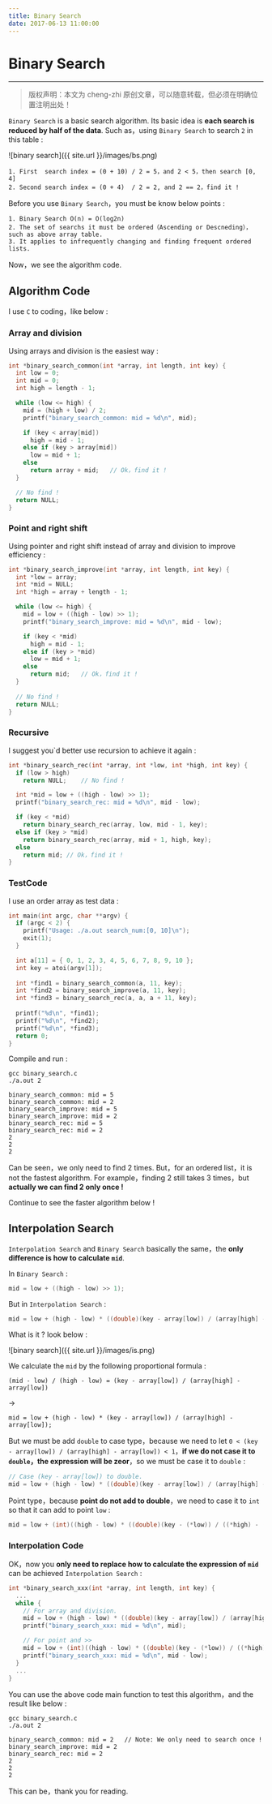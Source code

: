 ```yaml
---
title: Binary Search 
date: 2017-06-13 11:00:00
---
```


# Binary Search
***
> 版权声明：本文为 cheng-zhi 原创文章，可以随意转载，但必须在明确位置注明出处！ 

`Binary Search` is a basic search algorithm. Its basic idea is **each search is reduced by half of the data**. Such as，using `Binary Search` to search `2` in this table :

![binary search]({{ site.url }}/images/bs.png)

	1. First  search index = (0 + 10) / 2 = 5，and 2 < 5，then search [0, 4]
	2. Second search index = (0 + 4)  / 2 = 2, and 2 == 2，find it !

Before you use `Binary Search`，you must be know below points :
	
	1. Binary Search O(n) = O(log2n)
	2. The set of searchs it must be ordered（Ascending or Descneding），such as above array table. 
	3. It applies to infrequently changing and finding frequent ordered lists.

Now，we see the algorithm code.

## Algorithm Code
I use `C` to coding，like below :

### Array and division
Using arrays and division is the easiest way : 
```c
int *binary_search_common(int *array, int length, int key) {
  int low = 0;
  int mid = 0;
  int high = length - 1;

  while (low <= high) {
    mid = (high + low) / 2;
    printf("binary_search_common: mid = %d\n", mid);

    if (key < array[mid])
      high = mid - 1;
    else if (key > array[mid])
      low = mid + 1;
    else 
      return array + mid;	// Ok，find it !
  }

  // No find !
  return NULL;
}
```


### Point and right shift 
Using pointer and right shift instead of array and division to improve efficiency :
```c
int *binary_search_improve(int *array, int length, int key) {
  int *low = array;
  int *mid = NULL;
  int *high = array + length - 1;

  while (low <= high) {
    mid = low + ((high - low) >> 1);
    printf("binary_search_improve: mid = %d\n", mid - low);

    if (key < *mid)
      high = mid - 1;
    else if (key > *mid)
      low = mid + 1;
    else 
      return mid;	// Ok，find it !
  }
  
  // No find !
  return NULL;
}
```

### Recursive
I suggest you`d better use recursion to achieve it again :

```c
int *binary_search_rec(int *array, int *low, int *high, int key) {
  if (low > high) 
    return NULL;	// No find !

  int *mid = low + ((high - low) >> 1);
  printf("binary_search_rec: mid = %d\n", mid - low);

  if (key < *mid)
    return binary_search_rec(array, low, mid - 1, key);
  else if (key > *mid)
    return binary_search_rec(array, mid + 1, high, key);
  else
    return mid;	// Ok，find it !
}
```

### TestCode
I use an order array as test data : 
```c
int main(int argc, char **argv) {
  if (argc < 2) {
    printf("Usage: ./a.out search_num:[0, 10]\n");
	exit(1);
  }

  int a[11] = { 0, 1, 2, 3, 4, 5, 6, 7, 8, 9, 10 };
  int key = atoi(argv[1]);
   
  int *find1 = binary_search_common(a, 11, key); 
  int *find2 = binary_search_improve(a, 11, key); 
  int *find3 = binary_search_rec(a, a, a + 11, key);
  
  printf("%d\n", *find1);
  printf("%d\n", *find2); 
  printf("%d\n", *find3);
  return 0;
}
```

Compile and run :
```
gcc binary_search.c
./a.out 2

binary_search_common: mid = 5
binary_search_common: mid = 2
binary_search_improve: mid = 5
binary_search_improve: mid = 2
binary_search_rec: mid = 5
binary_search_rec: mid = 2
2
2
2
```

Can be seen，we only need to find 2 times. But，for an ordered list，it is not the fastest algorithm. For example，finding 2 still takes 3 times，but **actually we can find 2 only once !**

Continue to see the faster algorithm below !

## Interpolation Search
`Interpolation Search` and `Binary Search` basically the same，the **only difference is how to calculate `mid`**.

In `Binary Search` :
```c
mid = low + ((high - low) >> 1);
```
But in `Interpolation Search` :
```c
mid = low + (high - low) * ((double)(key - array[low]) / (array[high] - array[low]));
```
What is it ? look below :

![binary search]({{ site.url }}/images/is.png)

We calculate the `mid` by the following proportional formula :
```
(mid - low) / (high - low) = (key - array[low]) / (array[high] - array[low])
```
->
```
mid = low + (high - low) * (key - array[low]) / (array[high] - array[low]);
```
But we must be add `double` to case type，because we need to let `0 < (key - array[low]) / (array[high] - array[low]) < 1`，**if we do not case it to `double`，the expression will be zeor**，so we must be case it to `double` :
```c
// Case (key - array[low]) to double.
mid = low + (high - low) * ((double)(key - array[low]) / (array[high] - array[low]));
```

Point type，because **point do not add to double**，we need to case it to `int` so that it can add to point `low` :
```c
mid = low + (int)((high - low) * ((double)(key - (*low)) / ((*high) - (*low))));
```

### Interpolation Code

OK，now you **only need to replace how to calculate the expression of `mid`** can be achieved `Interpolation Search` :
```c
int *binary_search_xxx(int *array, int length, int key) {
  ...
  while {
    // For array and division.
    mid = low + (high - low) * ((double)(key - array[low]) / (array[high] - array[low]));
    printf("binary_search_xxx: mid = %d\n", mid);

    // For point and >>
    mid = low + (int)((high - low) * ((double)(key - (*low)) / ((*high) - (*low))));
    printf("binary_search_xxx: mid = %d\n", mid - low);
  }
  ...
}
```

You can use the above code main function to test this algorithm，and the result like below :
```
gcc binary_search.c
./a.out 2

binary_search_common: mid = 2	// Note: We only need to search once !
binary_search_improve: mid = 2
binary_search_rec: mid = 2
2
2
2
```


This can be，thank you for reading.

